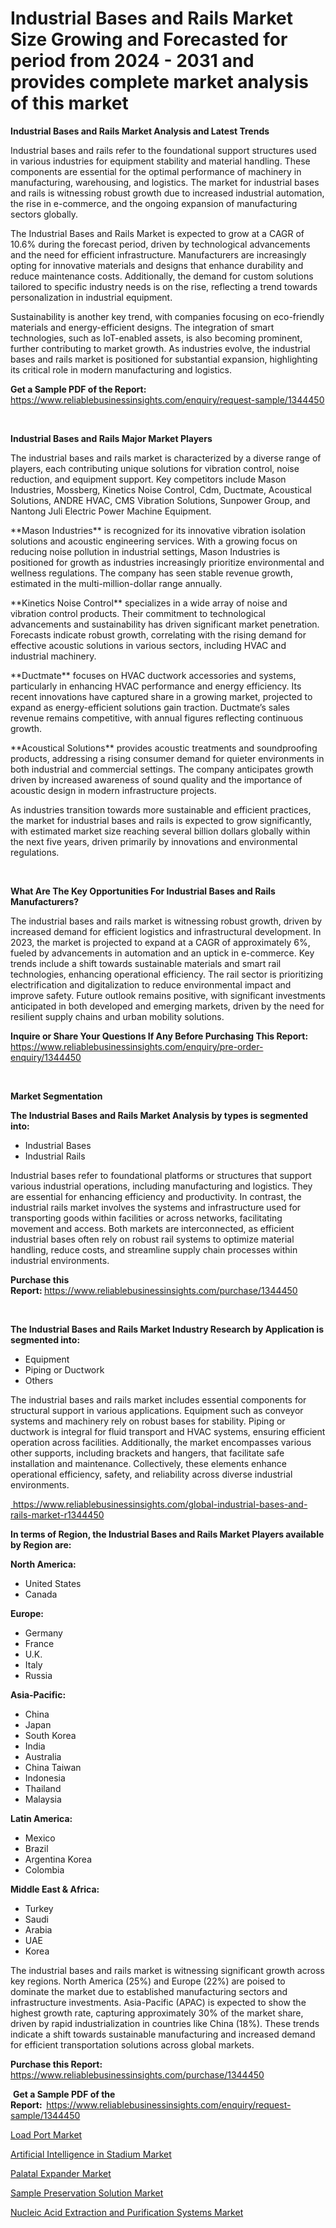 <p><h1>Industrial Bases and Rails Market Size Growing and Forecasted for period from 2024 - 2031 and provides complete market analysis of this market</h1></p><p><strong>Industrial Bases and Rails Market Analysis and Latest Trends</strong></p>
<p><p>Industrial bases and rails refer to the foundational support structures used in various industries for equipment stability and material handling. These components are essential for the optimal performance of machinery in manufacturing, warehousing, and logistics. The market for industrial bases and rails is witnessing robust growth due to increased industrial automation, the rise in e-commerce, and the ongoing expansion of manufacturing sectors globally.</p><p>The Industrial Bases and Rails Market is expected to grow at a CAGR of 10.6% during the forecast period, driven by technological advancements and the need for efficient infrastructure. Manufacturers are increasingly opting for innovative materials and designs that enhance durability and reduce maintenance costs. Additionally, the demand for custom solutions tailored to specific industry needs is on the rise, reflecting a trend towards personalization in industrial equipment.</p><p>Sustainability is another key trend, with companies focusing on eco-friendly materials and energy-efficient designs. The integration of smart technologies, such as IoT-enabled assets, is also becoming prominent, further contributing to market growth. As industries evolve, the industrial bases and rails market is positioned for substantial expansion, highlighting its critical role in modern manufacturing and logistics.</p></p>
<p><strong>Get a Sample PDF of the Report:&nbsp;</strong> <a href="https://www.reliablebusinessinsights.com/enquiry/request-sample/1344450?utm_campaign=1119&utm_medium=2&utm_source=Github&utm_content=ia&utm_term=30092024&utm_id=industrial-bases-and-rails">https://www.reliablebusinessinsights.com/enquiry/request-sample/1344450</a></p>
<p>&nbsp;</p>
<p><strong>Industrial Bases and Rails Major Market Players</strong></p>
<p><p>The industrial bases and rails market is characterized by a diverse range of players, each contributing unique solutions for vibration control, noise reduction, and equipment support. Key competitors include Mason Industries, Mossberg, Kinetics Noise Control, Cdm, Ductmate, Acoustical Solutions, ANDRE HVAC, CMS Vibration Solutions, Sunpower Group, and Nantong Juli Electric Power Machine Equipment.</p><p>**Mason Industries** is recognized for its innovative vibration isolation solutions and acoustic engineering services. With a growing focus on reducing noise pollution in industrial settings, Mason Industries is positioned for growth as industries increasingly prioritize environmental and wellness regulations. The company has seen stable revenue growth, estimated in the multi-million-dollar range annually.</p><p>**Kinetics Noise Control** specializes in a wide array of noise and vibration control products. Their commitment to technological advancements and sustainability has driven significant market penetration. Forecasts indicate robust growth, correlating with the rising demand for effective acoustic solutions in various sectors, including HVAC and industrial machinery.</p><p>**Ductmate** focuses on HVAC ductwork accessories and systems, particularly in enhancing HVAC performance and energy efficiency. Its recent innovations have captured share in a growing market, projected to expand as energy-efficient solutions gain traction. Ductmate’s sales revenue remains competitive, with annual figures reflecting continuous growth.</p><p>**Acoustical Solutions** provides acoustic treatments and soundproofing products, addressing a rising consumer demand for quieter environments in both industrial and commercial settings. The company anticipates growth driven by increased awareness of sound quality and the importance of acoustic design in modern infrastructure projects.</p><p>As industries transition towards more sustainable and efficient practices, the market for industrial bases and rails is expected to grow significantly, with estimated market size reaching several billion dollars globally within the next five years, driven primarily by innovations and environmental regulations.</p></p>
<p>&nbsp;</p>
<p><strong>What Are The Key Opportunities For Industrial Bases and Rails Manufacturers?</strong></p>
<p><p>The industrial bases and rails market is witnessing robust growth, driven by increased demand for efficient logistics and infrastructural development. In 2023, the market is projected to expand at a CAGR of approximately 6%, fueled by advancements in automation and an uptick in e-commerce. Key trends include a shift towards sustainable materials and smart rail technologies, enhancing operational efficiency. The rail sector is prioritizing electrification and digitalization to reduce environmental impact and improve safety. Future outlook remains positive, with significant investments anticipated in both developed and emerging markets, driven by the need for resilient supply chains and urban mobility solutions.</p></p>
<p><strong>Inquire or Share Your Questions If Any Before Purchasing This Report:</strong> <a href="https://www.reliablebusinessinsights.com/enquiry/pre-order-enquiry/1344450?utm_campaign=1119&utm_medium=2&utm_source=Github&utm_content=ia&utm_term=30092024&utm_id=industrial-bases-and-rails">https://www.reliablebusinessinsights.com/enquiry/pre-order-enquiry/1344450</a></p>
<p>&nbsp;</p>
<p><strong>Market Segmentation</strong></p>
<p><strong>The Industrial Bases and Rails Market Analysis by types is segmented into:</strong></p>
<p><ul><li>Industrial Bases</li><li>Industrial Rails</li></ul></p>
<p><p>Industrial bases refer to foundational platforms or structures that support various industrial operations, including manufacturing and logistics. They are essential for enhancing efficiency and productivity. In contrast, the industrial rails market involves the systems and infrastructure used for transporting goods within facilities or across networks, facilitating movement and access. Both markets are interconnected, as efficient industrial bases often rely on robust rail systems to optimize material handling, reduce costs, and streamline supply chain processes within industrial environments.</p></p>
<p><strong>Purchase this Report:&nbsp;</strong><a href="https://www.reliablebusinessinsights.com/purchase/1344450?utm_campaign=1119&utm_medium=2&utm_source=Github&utm_content=ia&utm_term=30092024&utm_id=industrial-bases-and-rails">https://www.reliablebusinessinsights.com/purchase/1344450</a></p>
<p>&nbsp;</p>
<p><strong>The Industrial Bases and Rails Market Industry Research by Application is segmented into:</strong></p>
<p><ul><li>Equipment</li><li>Piping or Ductwork</li><li>Others</li></ul></p>
<p><p>The industrial bases and rails market includes essential components for structural support in various applications. Equipment such as conveyor systems and machinery rely on robust bases for stability. Piping or ductwork is integral for fluid transport and HVAC systems, ensuring efficient operation across facilities. Additionally, the market encompasses various other supports, including brackets and hangers, that facilitate safe installation and maintenance. Collectively, these elements enhance operational efficiency, safety, and reliability across diverse industrial environments.</p></p>
<p><a href="https://www.reliablebusinessinsights.com/global-industrial-bases-and-rails-market-r1344450?utm_campaign=1119&utm_medium=2&utm_source=Github&utm_content=ia&utm_term=30092024&utm_id=industrial-bases-and-rails">&nbsp;https://www.reliablebusinessinsights.com/global-industrial-bases-and-rails-market-r1344450</a></p>
<p><strong>In terms of Region, the Industrial Bases and Rails Market Players available by Region are:</strong></p>
<p>
    <p> <strong> North America: </strong>
        <ul>
            <li>United States</li>
            <li>Canada</li>
        </ul>
        </p> 
    <p> <strong> Europe: </strong>
        <ul>
            <li>Germany</li>
            <li>France</li>
            <li>U.K.</li>
            <li>Italy</li>
            <li>Russia</li>
        </ul>
        </p> 
    <p> <strong> Asia-Pacific: </strong>
        <ul>
            <li>China</li>
            <li>Japan</li>
            <li>South Korea</li>
            <li>India</li>
            <li>Australia</li>
            <li>China Taiwan</li>
            <li>Indonesia</li>
            <li>Thailand</li>
            <li>Malaysia</li>
        </ul>
        </p> 
    <p> <strong> Latin America: </strong>
        <ul>
            <li>Mexico</li>
            <li>Brazil</li>
            <li>Argentina Korea</li>
            <li>Colombia</li>
        </ul>
        </p> 
    <p> <strong> Middle East & Africa: </strong>
        <ul>
            <li>Turkey</li>
            <li>Saudi</li>
            <li>Arabia</li>
            <li>UAE</li>
            <li>Korea</li>
        </ul>
    </p>
    </p>
<p><p>The industrial bases and rails market is witnessing significant growth across key regions. North America (25%) and Europe (22%) are poised to dominate the market due to established manufacturing sectors and infrastructure investments. Asia-Pacific (APAC) is expected to show the highest growth rate, capturing approximately 30% of the market share, driven by rapid industrialization in countries like China (18%). These trends indicate a shift towards sustainable manufacturing and increased demand for efficient transportation solutions across global markets.</p></p>
<p><strong>Purchase this Report: </strong><a href="https://www.reliablebusinessinsights.com/purchase/1344450?utm_campaign=1119&utm_medium=2&utm_source=Github&utm_content=ia&utm_term=30092024&utm_id=industrial-bases-and-rails">https://www.reliablebusinessinsights.com/purchase/1344450</a></p>
<p>&nbsp;<strong>Get a Sample PDF of the Report:&nbsp;&nbsp;</strong><a href="https://www.reliablebusinessinsights.com/enquiry/request-sample/1344450?utm_campaign=1119&utm_medium=2&utm_source=Github&utm_content=ia&utm_term=30092024&utm_id=industrial-bases-and-rails">https://www.reliablebusinessinsights.com/enquiry/request-sample/1344450</a></p>
<p><strong></strong></p>
<p><p><a href="https://issuu.com/reportprime-2/docs/load-port-market-size-2030.pptx_88f69c808f1e7e?utm_campaign=1119&utm_medium=2&utm_source=Github&utm_content=ia&utm_term=30092024&utm_id=industrial-bases-and-rails">Load Port Market</a></p><p><a href="https://github.com/JavierDDowns/Market-Research-Report-List-1/blob/main/artificial-intelligence-in-stadium-market.md?utm_campaign=1119&utm_medium=2&utm_source=Github&utm_content=ia&utm_term=30092024&utm_id=industrial-bases-and-rails">Artificial Intelligence in Stadium Market</a></p><p><a href="https://www.linkedin.com/pulse/market-forecast-global-palatal-expander-trends-impact-rahde?utm_campaign=1119&utm_medium=2&utm_source=Github&utm_content=ia&utm_term=30092024&utm_id=industrial-bases-and-rails">Palatal Expander Market</a></p><p><a href="https://www.linkedin.com/pulse/sample-preservation-solution-market-share-analysis-growth-kvioe?utm_campaign=1119&utm_medium=2&utm_source=Github&utm_content=ia&utm_term=30092024&utm_id=industrial-bases-and-rails">Sample Preservation Solution Market</a></p><p><a href="https://github.com/Dritamusajz475/Market-Research-Report-List-1/blob/main/nucleic-acid-extraction-and-purification-systems-market.md?utm_campaign=1119&utm_medium=2&utm_source=Github&utm_content=ia&utm_term=30092024&utm_id=industrial-bases-and-rails">Nucleic Acid Extraction and Purification Systems Market</a></p></p>